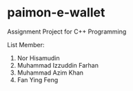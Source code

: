 # paimon-e-wallet

Assignment Project for C++ Programming 

List Member:
1. Nor Hisamudin
2. Muhammad Izzuddin Farhan
3. Muhammad Azim Khan
4. Fan Ying Feng

